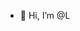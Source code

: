 - 👋 Hi, I’m @L

<!---
LinYitong1/LinYitong1 is a ✨ special ✨ repository because its `README.md` (this file) appears on your GitHub profile.
You can click the Preview link to take a look at your changes.
--->
